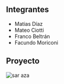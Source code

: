 ## Integrantes
- Matias Díaz
- Mateo Ciotti
- Franco Beltrán
- Facundo Moriconi



## Proyecto

![sar aza](/imgs/sd.png)
